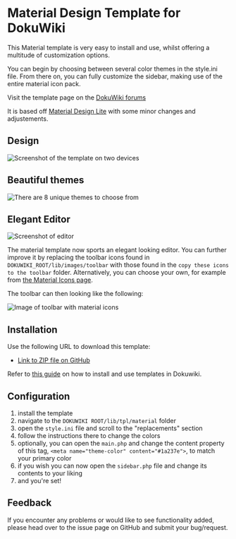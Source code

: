 # Material Design Template for DokuWiki

This Material template is very easy to install and use, whilst offering a multitude of customization options.

You can begin by choosing between several color themes in the style.ini file. From there on, you can fully customize the sidebar, making use of the entire material icon pack.

Visit the template page on the [DokuWiki forums](https://www.dokuwiki.org/template:material)

It is based off [Material Design Lite](https://getmdl.io/) with some minor changes and adjustements.


## Design

![Screenshot of the template on two devices](https://s1.postimg.org/6fmrfcwptr/material.jpg)

## Beautiful themes

![There are 8 unique themes to choose from](https://s17.postimg.org/7e3n1r1qn/Themes.png)

## Elegant Editor

![Screenshot of editor](https://s1.postimg.org/8c6ott88rj/editor.png)

The material template now sports an elegant looking editor. You can further improve it by replacing the toolbar icons found in `DOKUWIKI_ROOT/lib/images/toolbar` with those found in the `copy these icons to the toolbar` folder. Alternatively, you can choose your own, for example from [the Material Icons page](https://material.io/icons/).

The toolbar can then looking like the following:

![Image of toolbar with material icons](https://s1.postimg.org/3gejih6esf/toolbar.png)

## Installation

Use the following URL to download this template:

  * [Link to ZIP file on GitHub](https://github.com/LeonStaufer/material-dokuwiki/zipball/master) 

Refer to [this guide](https://www.dokuwiki.org/template) on how to install and use templates in Dokuwiki.

## Configuration

1. install the template
2. navigate to the `DOKUWIKI ROOT/lib/tpl/material` folder
3. open the `style.ini` file and scroll to the "replacements" section
4. follow the instructions there to change the colors
5. optionally, you can open the `main.php` and change the content property of this tag, `<meta name="theme-color" content="#1a237e">`, to match your primary color
6. if you wish you can now open the `sidebar.php` file and change its contents to your liking
7. and you're set! 
 
## Feedback

If you encounter any problems or would like to see functionality added, please head over to the issue page on GitHub and submit your bug/request.
